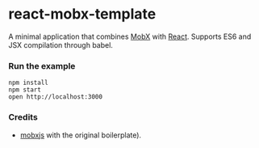 react-mobx-template
=====================

A minimal application that combines [MobX](https://mobxjs.github.io/mobx) with [React](https://facebook.github.io/react).
Supports ES6 and JSX compilation through babel.

### Run the example

```
npm install
npm start
open http://localhost:3000
```


### Credits

* [mobxjs](https://github.com/mobxjs/mobx-react-boilerplate) with the original boilerplate).

